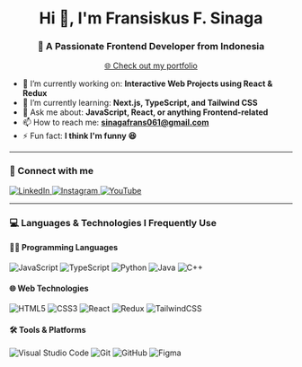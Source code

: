 <h1 align="center">Hi 👋, I'm Fransiskus F. Sinaga</h1>
<h3 align="center">🚀 A Passionate Frontend Developer from Indonesia</h3>

<p align="center">
  <a href="https://frnss24.github.io/My-Porto/" target="_blank">
    🌐 Check out my portfolio
  </a>
</p>

- 🔭 I’m currently working on: **Interactive Web Projects using React & Redux**
- 🌱 I’m currently learning: **Next.js, TypeScript, and Tailwind CSS**
- 💬 Ask me about: **JavaScript, React, or anything Frontend-related**
- 📫 How to reach me: **sinagafrans061@gmail.com**
- ⚡ Fun fact: **I think I'm funny 😆**

---

### 🤝 Connect with me

<p align="left">
  <a href="https://www.linkedin.com/in/fransiskus-sinaga241/" target="_blank">
    <img src="https://img.shields.io/badge/LinkedIn-0077B5?style=for-the-badge&logo=linkedin&logoColor=white" alt="LinkedIn">
  </a>
  <a href="https://www.instagram.com/frnss24" target="_blank">
    <img src="https://img.shields.io/badge/Instagram-E4405F?style=for-the-badge&logo=instagram&logoColor=white" alt="Instagram">
  </a>
  <a href="https://youtu.be/8UQNkXU1I9A" target="_blank">
    <img src="https://img.shields.io/badge/Youtube-FF0000?style=for-the-badge&logo=youtube&logoColor=white" alt="YouTube">
  </a>
</p>

---

### 💻 Languages & Technologies I Frequently Use

#### 👨‍💻 Programming Languages
![JavaScript](https://img.shields.io/badge/JavaScript-F7DF1E?style=for-the-badge&logo=javascript&logoColor=000)
![TypeScript](https://img.shields.io/badge/TypeScript-3178C6?style=for-the-badge&logo=typescript&logoColor=fff)
![Python](https://img.shields.io/badge/Python-3776AB?style=for-the-badge&logo=python&logoColor=white)
![Java](https://img.shields.io/badge/Java-007396?style=for-the-badge&logo=java&logoColor=white)
![C++](https://img.shields.io/badge/C++-00599C?style=for-the-badge&logo=cplusplus&logoColor=white)

#### 🌐 Web Technologies
![HTML5](https://img.shields.io/badge/HTML5-E34F26?style=for-the-badge&logo=html5&logoColor=white)
![CSS3](https://img.shields.io/badge/CSS3-1572B6?style=for-the-badge&logo=css3&logoColor=white)
![React](https://img.shields.io/badge/React-20232A?style=for-the-badge&logo=react&logoColor=61DAFB)
![Redux](https://img.shields.io/badge/Redux-764ABC?style=for-the-badge&logo=redux&logoColor=white)
![TailwindCSS](https://img.shields.io/badge/TailwindCSS-06B6D4?style=for-the-badge&logo=tailwindcss&logoColor=white)

#### 🛠️ Tools & Platforms
![Visual Studio Code](https://img.shields.io/badge/VSCode-007ACC?style=for-the-badge&logo=visual-studio-code&logoColor=white)
![Git](https://img.shields.io/badge/Git-F05032?style=for-the-badge&logo=git&logoColor=white)
![GitHub](https://img.shields.io/badge/GitHub-181717?style=for-the-badge&logo=github&logoColor=white)
![Figma](https://img.shields.io/badge/Figma-F24E1E?style=for-the-badge&logo=figma&logoColor=white)
